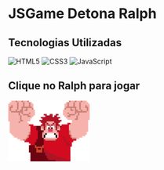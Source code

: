# JSGame Detona Ralph

## Tecnologias Utilizadas
![HTML5](https://img.shields.io/badge/HTML5-E34F26?style=for-the-badge&logo=html5&logoColor=white)
![CSS3](https://img.shields.io/badge/CSS3-1572B6?style=for-the-badge&logo=css3&logoColor=white)
![JavaScript](https://img.shields.io/badge/JavaScript-F7DF1E?style=for-the-badge&logo=javascript&logoColor=black)


## Clique no Ralph para jogar
[![Ralph](https://github.com/augustobirsnek/dio-detona-ralph/blob/bbed065ec8c0502b7e1c030a4db48090a7bcaec7/src/images/ralph.png)](https://augustobirsnek.github.io/dio-detona-ralph/)
